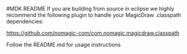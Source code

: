 #MDK README
If you are building from source in eclipse we highly recommend the following plugin to handle your MagicDraw .classpath dependencies:

https://github.com/nomagic-com/com.nomagic.magicdraw.classpath

Follow the README.md for usage instructions
